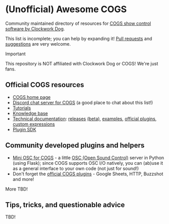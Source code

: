 # (Unofficial) Awesome COGS

Community maintained directory of resources for [COGS show control software by Clockwork Dog](https://cogs.show).

This list is incomplete; you can help by expanding it! [Pull requests](https://github.com/egnor/awesome-cogs-show/pulls) and [suggestions](https://github.com/egnor/awesome-cogs-show/issues) are very welcome.

> [!IMPORTANT]
> This repository is NOT affiliated with Clockwork Dog or COGS! We're just fans.

## Official COGS resources

- [COGS home page](https://cogs.show/)
- [Discord chat server for COGS](https://discord.com/invite/N9zwR7Byrt) (a good place to chat about this list!)
- [Tutorials](https://cogs.show/tutorials/basics)
- [Knowledge base](https://cogs.zendesk.com/hc/en-gb)
- [Technical documentation](https://docs.cogs.show/): [releases](https://docs.cogs.show/releases/) [(beta)](https://docs.cogs.show/releases/beta/), [examples](https://docs.cogs.show/examples/), [official plugins](https://docs.cogs.show/plugins/), [custom expressions](https://docs.cogs.show/)
- [Plugin SDK](https://github.com/clockwork-dog/cogs-sdk/)

## Community developed plugins and helpers

- [Mini OSC for COGS](https://github.com/guigro/cogs-mini-osc) - a little [OSC (Open Sound Control)](https://en.wikipedia.org/wiki/Open_Sound_Control) server in Python (using Flask); since COGS supports OSC I/O natively, you can (ab)use it as a general interface to your own code (not just for sound!)
- Don't forget the [official COGS plugins](https://docs.cogs.show/plugins/) - Google Sheets, HTTP, Buzzshot and more!

More TBD!

## Tips, tricks, and questionable advice

TBD!
